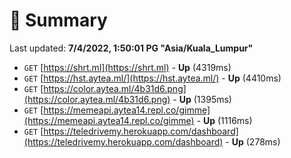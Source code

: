 # 📖 Summary
Last updated: **7/4/2022, 1:50:01 PG "Asia/Kuala_Lumpur"**

- `GET` [https://shrt.ml](https://shrt.ml) - **Up** (4319ms)
- `GET` [https://hst.aytea.ml/](https://hst.aytea.ml/) - **Up** (4410ms)
- `GET` [https://color.aytea.ml/4b31d6.png](https://color.aytea.ml/4b31d6.png) - **Up** (1395ms)
- `GET` [https://memeapi.aytea14.repl.co/gimme](https://memeapi.aytea14.repl.co/gimme) - **Up** (1116ms)
- `GET` [https://teledrivemy.herokuapp.com/dashboard](https://teledrivemy.herokuapp.com/dashboard) - **Up** (278ms)
